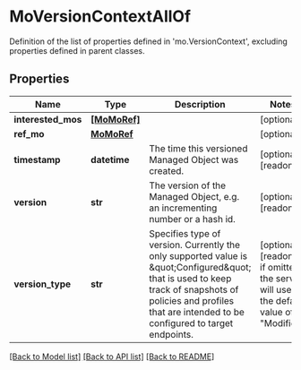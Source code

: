 # MoVersionContextAllOf

Definition of the list of properties defined in 'mo.VersionContext', excluding properties defined in parent classes.
## Properties
Name | Type | Description | Notes
------------ | ------------- | ------------- | -------------
**interested_mos** | [**[MoMoRef]**](MoMoRef.md) |  | [optional] 
**ref_mo** | [**MoMoRef**](MoMoRef.md) |  | [optional] 
**timestamp** | **datetime** | The time this versioned Managed Object was created. | [optional] [readonly] 
**version** | **str** | The version of the Managed Object, e.g. an incrementing number or a hash id. | [optional] [readonly] 
**version_type** | **str** | Specifies type of version. Currently the only supported value is \&quot;Configured\&quot; that is used to keep track of snapshots of policies and profiles that are intended to be configured to target endpoints. | [optional] [readonly]  if omitted the server will use the default value of "Modified"

[[Back to Model list]](../README.md#documentation-for-models) [[Back to API list]](../README.md#documentation-for-api-endpoints) [[Back to README]](../README.md)


